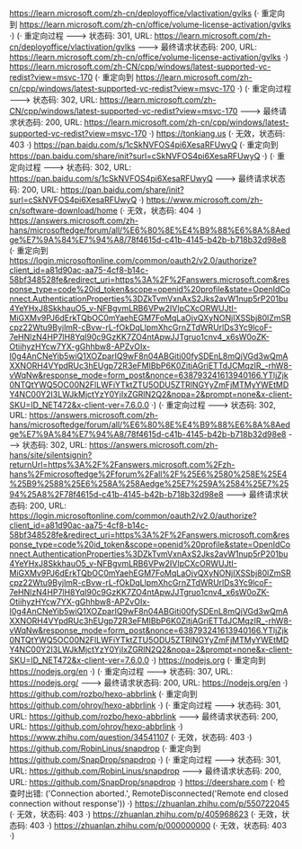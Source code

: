 https://learn.microsoft.com/zh-cn/deployoffice/vlactivation/gvlks (· 重定向到 https://learn.microsoft.com/zh-cn/office/volume-license-activation/gvlks ·)
(· 重定向过程 ---> 状态码: 301, URL: https://learn.microsoft.com/zh-cn/deployoffice/vlactivation/gvlks ---> 最终请求状态码: 200, URL: https://learn.microsoft.com/zh-cn/office/volume-license-activation/gvlks ·)
https://learn.microsoft.com/zh-CN/cpp/windows/latest-supported-vc-redist?view=msvc-170 (· 重定向到 https://learn.microsoft.com/zh-cn/cpp/windows/latest-supported-vc-redist?view=msvc-170 ·)
(· 重定向过程 ---> 状态码: 302, URL: https://learn.microsoft.com/zh-CN/cpp/windows/latest-supported-vc-redist?view=msvc-170 ---> 最终请求状态码: 200, URL: https://learn.microsoft.com/zh-cn/cpp/windows/latest-supported-vc-redist?view=msvc-170 ·)
https://tonkiang.us (· 无效，状态码: 403 ·)
https://pan.baidu.com/s/1cSkNVFOS4pi6XesaRFUwyQ (· 重定向到 https://pan.baidu.com/share/init?surl=cSkNVFOS4pi6XesaRFUwyQ ·)
(· 重定向过程 ---> 状态码: 302, URL: https://pan.baidu.com/s/1cSkNVFOS4pi6XesaRFUwyQ ---> 最终请求状态码: 200, URL: https://pan.baidu.com/share/init?surl=cSkNVFOS4pi6XesaRFUwyQ ·)
https://www.microsoft.com/zh-cn/software-download/home (· 无效，状态码: 404 ·)
https://answers.microsoft.com/zh-hans/microsoftedge/forum/all/%E6%80%8E%E4%B9%88%E6%8A%8Aedge%E7%9A%84%E7%94%A8/78f4615d-c41b-4145-b42b-b718b32d98e8 (· 重定向到 https://login.microsoftonline.com/common/oauth2/v2.0/authorize?client_id=a81d90ac-aa75-4cf8-b14c-58bf348528fe&redirect_uri=https%3A%2F%2Fanswers.microsoft.com&response_type=code%20id_token&scope=openid%20profile&state=OpenIdConnect.AuthenticationProperties%3DZkTvmVxnAxS2Jks2avW1nup5rP201bu4YeYHxJ8SkkhauO5_v-NFBgvmLRB6VPw2IVIpCXcORWUJtI-MiGXMv9PJ6dErkTQbOC0mYaehEGM7FoMqLaOjvQXyNONjIXSSbj80lZmSRcpz22Wtu9ByjlmR-cBvw-rL-fOkDqLlpmXhcGrnZTdWRUrlDs3Yc9lcoF-7eHNlzN4HP7lH8YqI90c9GzKK7ZO4ntApwJJTgruo1cnv4_x6sW0oZK-OtiihyzHYcw7YX-gGhhbw8-APZvOIx-I0g4AnCNeYib5wiQ1XOZparIQ9wF8n04ABGiti00fySDEnL8mQjVGd3wQmAXXNORH4VYpdRUc3hEUgp72R3eFMIBbP6K0ZitjAGriETTdJCMqzIR_-rhW8-vWqNw&response_mode=form_post&nonce=638793241613940166.YTljZjk0NTQtYWQ5OC00N2FlLWFiYTktZTU5ODU5ZTRlNGYyZmFjMTMyYWEtMDY4NC00Y2I3LWJkMjctYzY0YjIxZGRlN2Q2&nopa=2&prompt=none&x-client-SKU=ID_NET472&x-client-ver=7.6.0.0 ·)
(· 重定向过程 ---> 状态码: 302, URL: https://answers.microsoft.com/zh-hans/microsoftedge/forum/all/%E6%80%8E%E4%B9%88%E6%8A%8Aedge%E7%9A%84%E7%94%A8/78f4615d-c41b-4145-b42b-b718b32d98e8 ---> 状态码: 302, URL: https://answers.microsoft.com/zh-hans/site/silentsignin?returnUrl=https%3A%2F%2Fanswers.microsoft.com%2Fzh-hans%2Fmicrosoftedge%2Fforum%2Fall%2F%25E6%2580%258E%25E4%25B9%2588%25E6%258A%258Aedge%25E7%259A%2584%25E7%2594%25A8%2F78f4615d-c41b-4145-b42b-b718b32d98e8 ---> 最终请求状态码: 200, URL: https://login.microsoftonline.com/common/oauth2/v2.0/authorize?client_id=a81d90ac-aa75-4cf8-b14c-58bf348528fe&redirect_uri=https%3A%2F%2Fanswers.microsoft.com&response_type=code%20id_token&scope=openid%20profile&state=OpenIdConnect.AuthenticationProperties%3DZkTvmVxnAxS2Jks2avW1nup5rP201bu4YeYHxJ8SkkhauO5_v-NFBgvmLRB6VPw2IVIpCXcORWUJtI-MiGXMv9PJ6dErkTQbOC0mYaehEGM7FoMqLaOjvQXyNONjIXSSbj80lZmSRcpz22Wtu9ByjlmR-cBvw-rL-fOkDqLlpmXhcGrnZTdWRUrlDs3Yc9lcoF-7eHNlzN4HP7lH8YqI90c9GzKK7ZO4ntApwJJTgruo1cnv4_x6sW0oZK-OtiihyzHYcw7YX-gGhhbw8-APZvOIx-I0g4AnCNeYib5wiQ1XOZparIQ9wF8n04ABGiti00fySDEnL8mQjVGd3wQmAXXNORH4VYpdRUc3hEUgp72R3eFMIBbP6K0ZitjAGriETTdJCMqzIR_-rhW8-vWqNw&response_mode=form_post&nonce=638793241613940166.YTljZjk0NTQtYWQ5OC00N2FlLWFiYTktZTU5ODU5ZTRlNGYyZmFjMTMyYWEtMDY4NC00Y2I3LWJkMjctYzY0YjIxZGRlN2Q2&nopa=2&prompt=none&x-client-SKU=ID_NET472&x-client-ver=7.6.0.0 ·)
https://nodejs.org (· 重定向到 https://nodejs.org/en ·)
(· 重定向过程 ---> 状态码: 307, URL: https://nodejs.org/ ---> 最终请求状态码: 200, URL: https://nodejs.org/en ·)
https://github.com/rozbo/hexo-abbrlink (· 重定向到 https://github.com/ohroy/hexo-abbrlink ·)
(· 重定向过程 ---> 状态码: 301, URL: https://github.com/rozbo/hexo-abbrlink ---> 最终请求状态码: 200, URL: https://github.com/ohroy/hexo-abbrlink ·)
https://www.zhihu.com/question/34541107 (· 无效，状态码: 403 ·)
https://github.com/RobinLinus/snapdrop (· 重定向到 https://github.com/SnapDrop/snapdrop ·)
(· 重定向过程 ---> 状态码: 301, URL: https://github.com/RobinLinus/snapdrop ---> 最终请求状态码: 200, URL: https://github.com/SnapDrop/snapdrop ·)
https://deershare.com (· 检查时出错: ('Connection aborted.', RemoteDisconnected('Remote end closed connection without response')) ·)
https://zhuanlan.zhihu.com/p/550722045 (· 无效，状态码: 403 ·)
https://zhuanlan.zhihu.com/p/405968623 (· 无效，状态码: 403 ·)
https://zhuanlan.zhihu.com/p/000000000 (· 无效，状态码: 403 ·)
